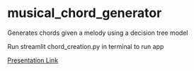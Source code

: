 # musical_chord_generator
Generates chords given a melody using a decision tree model

Run streamlit chord_creation.py in terminal to run app

[Presentation Link](https://www.canva.com/design/DAGSoQkA3gE/jbFTMMR2iPv7ccU2ojTn4Q/view?utm_content=DAGSoQkA3gE&utm_campaign=designshare&utm_medium=link&utm_source=editor)
